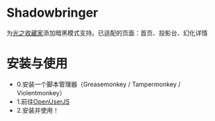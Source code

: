 # Shadowbringer
为[光之收藏家](https://ffxivsc.cn)添加暗黑模式支持。已适配的页面：首页、投影台、幻化详情
# 安装与使用
* 0.安装一个脚本管理器（Greasemonkey / Tampermonkey / Violentmonkey）
* 1.前往[OpenUserJS](https://openuserjs.org/scripts/Ringo1130/%E6%9A%97%E4%B9%8B%E6%94%B6%E8%97%8F%E5%AE%B6)
* 2.安装并使用！
